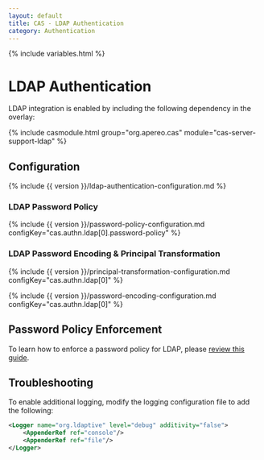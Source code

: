 ```yaml
---
layout: default
title: CAS - LDAP Authentication
category: Authentication
---
```

{% include variables.html %}


# LDAP Authentication

LDAP integration is enabled by including the following dependency in the overlay:

{% include casmodule.html group="org.apereo.cas" module="cas-server-support-ldap" %}

## Configuration

{% include {{ version }}/ldap-authentication-configuration.md %}

### LDAP Password Policy

{% include {{ version }}/password-policy-configuration.md configKey="cas.authn.ldap[0].password-policy" %}

### LDAP Password Encoding & Principal Transformation

{% include {{ version }}/principal-transformation-configuration.md configKey="cas.authn.ldap[0]" %}

{% include {{ version }}/password-encoding-configuration.md configKey="cas.authn.ldap[0]" %}

## Password Policy Enforcement

To learn how to enforce a password policy for LDAP, please [review this guide](Password-Policy-Enforcement.html).

## Troubleshooting

To enable additional logging, modify the logging configuration file to add the following:

```xml
<Logger name="org.ldaptive" level="debug" additivity="false">
    <AppenderRef ref="console"/>
    <AppenderRef ref="file"/>
</Logger>
```
